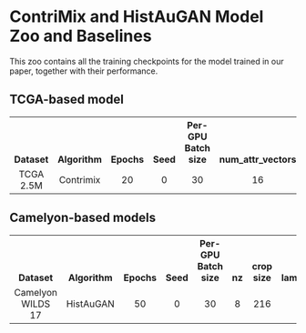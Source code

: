 # ContriMix and HistAuGAN Model Zoo and Baselines
This zoo contains all the training checkpoints for the model trained in our paper, together with their performance.
## TCGA-based model
<table><tbody>
<!-- START TABLE -->
<!-- TABLE HEADER -->
<th valign="bottom">Dataset</th>
<th valign="bottom">Algorithm</th>
<th valign="bottom">Epochs</th>
<th valign="bottom">Seed</th>
<th valign="bottom">Per-GPU Batch size</th>
<th valign="bottom">num_attr_vectors</th>
<th valign="bottom">num mixing per image</th>
<th valign="bottom">attr cons weight</th>
<th valign="bottom">self recon weight</th>
<th valign="bottom">cont cons weight</th>
<th valign="bottom">cont corr weight</th>
<th valign="bottom">attr similarity weight</th>
<th valign="bottom">Training type</th>
<th valign="bottom">Download</th>
<!-- TABLE BODY -->
<!-- ROW: HistAuGan encoder training -->
<tr><td align="center">TCGA 2.5M</td>
<td align="center">Contrimix</td>
<td align="center">20</td>
<td align="center">0</td>
<td align="center">30</td>
<td align="center">16</td>
<td align="center">3</td>
<td align="center">0.1</td>
<td align="center">0.6</td>
<td align="center">0.2</td>
<td align="center">0.05</td>
<td align="center">0.05</td>
<td align="center">Encoder only</td>
<td align="center"><a href="https://drive.google.com/file/d/1b-cy8SnTiCpbv2icYdwGk1jrrm64QGos/view?usp=sharing">model</a></td>
</tr>
</tbody></table>


## Camelyon-based models
<table><tbody>
<!-- START TABLE -->
<!-- TABLE HEADER -->
<th valign="bottom">Dataset</th>
<th valign="bottom">Algorithm</th>
<th valign="bottom">Epochs</th>
<th valign="bottom">Seed</th>
<th valign="bottom">Per-GPU Batch size</th>
<th valign="bottom">nz</th>
<th valign="bottom">crop size</th>
<th valign="bottom">lambda_cls</th>
<th valign="bottom">Training type</th>
<th valign="bottom">Download</th>
<!-- TABLE BODY -->
<!-- ROW: HistAuGan encoder training -->
 <tr> <td align="center">Camelyon WILDS 17</td>
<td align="center">HistAuGAN</td>
<td align="center">50</td>
<td align="center">0</td>
<td align="center">30</td>
<td align="center">8</td>
<td align="center">216</td>
<td align="center">1.0</td>
<td align="center">Encoder only</td>
<td align="center"><a href="https://drive.google.com/file/d/1rUCSYjLIIh-H_8iLgw3eYQcqOPubpOir/view?usp=sharing">model</a></td>
</tr>
</tbody></table>

